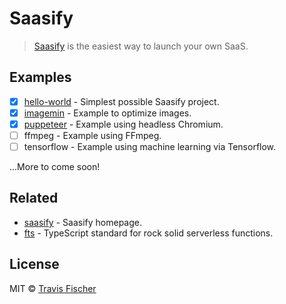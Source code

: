 # Saasify

> [Saasify](https://saasify.sh) is the easiest way to launch your own SaaS.

## Examples

- [x] [hello-world](./hello-world) - Simplest possible Saasify project.
- [x] [imagemin](./imagemin) - Example to optimize images.
- [x] [puppeteer](./puppeteer) - Example using headless Chromium.
- [ ] ffmpeg - Example using FFmpeg.
- [ ] tensorflow - Example using machine learning via Tensorflow.

...More to come soon!

## Related

- [saasify](https://saasify.sh) - Saasify homepage.
- [fts](https://github.com/transitive-bullshit/functional-typescript) - TypeScript standard for rock solid serverless functions.

## License

MIT © [Travis Fischer](https://transitivebullsh.it)

